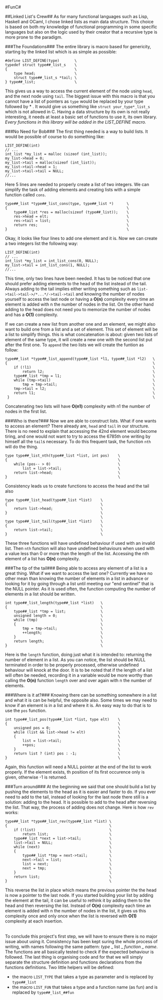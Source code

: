 #FunC#

##Linked List's Crew##
As for many functional languages such as Lisp, Haskell and OCaml, I chose linked lists as main data structure. This choice is based on both my knowledge of functional programming in some specific languages but also on the logic used by their creator that a recursive type is more prone to the paradigm.

###The Foundations###
The entire library is macro based for genericity, starting by the linked list which is as simple as possible:

	#define LIST_DEFINE(type)		\
	typedef struct type##_list_s	\
	{								\
		type head;					\
		struct type##_list_s *tail;	\
	} type##_list;					\

This gives us a way to access the current element of the node using `head`, and the next node using `tail`.
The biggest issue with this macro is that you cannot have a list of pointers as `type` would be replaced by your type followed by * . It would give us something like `struct your_type*_list_s` which is not allowed in C.
Having a data structure by its own is not really interesting, it needs at least a basic set of functions to use it, its own library.
_Every functions in this library will be added in the LIST_DEFINE macro._

###No Need for Bob###
The first thing needed is a way to build lists. It would be possible of course to do something like:

	LIST_DEFINE(int)
	// ...
	int_list *my_list = malloc (sizeof (int_list));
	my_list->head = 0;
	my_list->tail = malloc(sizeof (int_list));
	my_list->tail->head = 1;
	my_list->tail->tail = NULL;
	//...

Here 5 lines are needed to properly create a list of two integers. We can simplify the task of adding elements and creating lists with a simple function called `cons`.

	type##_list *type##_list_cons(type, type##_list *)		\
	{														\
		type##_list *res = malloc(sizeof (type##_list));	\
		res->head = elt;									\
		res->tail = list;									\
		return res;											\
	}														\

Okay, it looks like four lines to add one element and it is. Now we can create a two integers list the following way:

	LIST_DEFINE(int)
	// ...
	int_list *my_list = int_list_cons(0, NULL);
	my_list->tail = int_list_cons(1, NULL);
	//...

This time, only two lines have been needed.
It has to be noticed that one should prefer adding elements to the head of the list instead of the tail. Always adding to the tail implies either writing something such as `list->tail->tail->/*...*/->tail->tail` and knowing the number of nodes yourself to access the last node or having a **O(n)** complexity every time an element is added with n the number of nodes in the list. On the other hand adding to the head does not need you to memorize the number of nodes and has a **O(1)** complexity.

If we can create a new list from another one and an element, we might also want to build one from a list and a set of element. This set of element will be a list to simplify things.
this is what concatenation is about: given two lists of element of the same type, it will create a new one with the second list put after the first one.
To `append` the two lists we will create the funtion as follow:

	type##_list *type##_list_append(type##_list *l1, type##_list *l2)	\
	{																	\
		if (!l1)														\
			return l2;													\
		type##_list *tmp = l1;											\
		while (tmp->tail)												\
			tmp = tmp->tail;											\
		tmp->tail = l2;													\
		return l1;														\
	 }																	\

Concatenating two lists will have **O(n1)** complexity with n1 the number of nodes in the first list.

###Who is there?###
Now we are able to construct lists. What if one wants to access an element? There already are, `head` and `tail` in our structure. There is no need to explain that accessing the 42nd element would become tiring, and one would not want to try to access the 6785th one writing by himself all the `tail`s necessary.
To do this frequent task, the function `nth` will do the thing.

	type type##_list_nth(type##_list *list, int pos)	\
	{													\
		while (pos-- > 0)								\
			list = list->tail;							\
		return list->head;								\
	}													\

Consistency leads us to create functions to access the head and the tail also

	type type##_list_head(type##_list *list)	\
	{											\
		return list->head;						\
	}											\
												\
	type type##_list_tail(type##_list *list)	\
	{											\
		return list->tail;						\
	}											\

These three functions will have undefined behaviour if used with an invalid list.
Then `nth` function will also have undefined behaviours when used with a value less than 0 or more than the length of the list. Accessing the nth element of a list has **O(n)** complexity.

###The tip of the tail###
Being able to access any element of a list is a great thing. What if we want to access the last one? Currently we have no other mean than knowing the number of elements in a list in advance or looking for it by going through a list until meeting our "end sentinel" that is the NULL pointer.
As it is used often, the function computing the number of elements in a list should be written.

	int type##_list_length(type##_list *list)	\
	{											\
	  	type##_list *tmp = list;				\
	  	unsigned length = 0;					\
	  	while (tmp)								\
 	  	{										\
		    tmp = tmp->tail;					\
		    ++length;							\
		}										\
		return length;							\
	}											\

Here is the `length` function, doing just what it is intended to: returning the number of element in a list. As you can notice, the list should be NULL terminated in order to be properly processed, otherwise undefined behaviour will knock at the door.
It is to be noted that if the length of a list will often be needed, recording it in a variable would be more worthy than calling the **O(n)** function `length` over and over again with n the number of elements.

###Where is it at?###
Knowing there can be something somewhere in a list and what it is can be helpful, the opposite also. Some times we may need to know if an element is in a list and where it is.
An easy way to do that is to use the `pos` function.

	int type##_list_pos(type##_list *list, type elt)	\
	{													\
	  	unsigned pos = 0;								\
	  	while (list && list->head != elt)				\
	  	{												\
	    	list = list->tail;							\
	    	++pos;										\
	  	}												\
	  	return list ? (int) pos : -1;					\
	}													\

Again, this function will need a NULL pointer at the end of the list to work properly.
If the element exists, th position of its first occurence only is given, otherwise -1 is returned.

###Turn around###
At the beginning we said that one should build a list by pushing the elements to the head as it is easier and faster to do. If you ever need to add to the tail, instead of looking for the last node there still is a solution: adding to the head. It is possible to add to the head after reversing the list. That way, the process of adding does not change.
Here is how `rev` works:

	type##_list *type##_list_rev(type##_list *list)	\
	{                                               \
	  	if (!list)                                  \
	    	return list;                            \
	  	type##_list *next = list->tail;           	\
	  	list->tail = NULL;                       	\
	  	while (next)                      		    \
	  	{                                    	    \
	    	type##_list *tmp = next->tail;        	\
	    	next->tail = list;  			       	\
	    	list = next;     				        \
	    	next = tmp;                  			\
	  	}                         				    \
	  	return list;              	                \
	}                								\

This reverse the list in place which means the previous pointer the the head is now a pointer to the last node.
If you started building your list by adding the element at the tail, it can be useful to rethink it by adding them to the head and then reversing the list. Instead of **O(n)** complexity each time an element is added with n the number of nodes in the list, it gives us this complexity once and only once when the list is reversed with **O(1)** complexity at each insertion.


######
To conclude this project's first step, we will have to ensure there is no major issue about using it. Consistency has been kept suring the whole process of writing, with names following the same pattern: *type* _ list _ *function _ name*. The functions are all basically tested to check if the expected behaviour is followed. The last thing is organising code and for that we will simply separate the structure definition and functions declarations from the functions definitions.
Two little helpers will be defined:
+ the macro `LIST_TYPE` that takes a type as parameter and is replaced by `type##_list`
+ the macro `LIST_FUN` that takes a type and a function name (as fun) and is replaced by `type##_list_##fun`